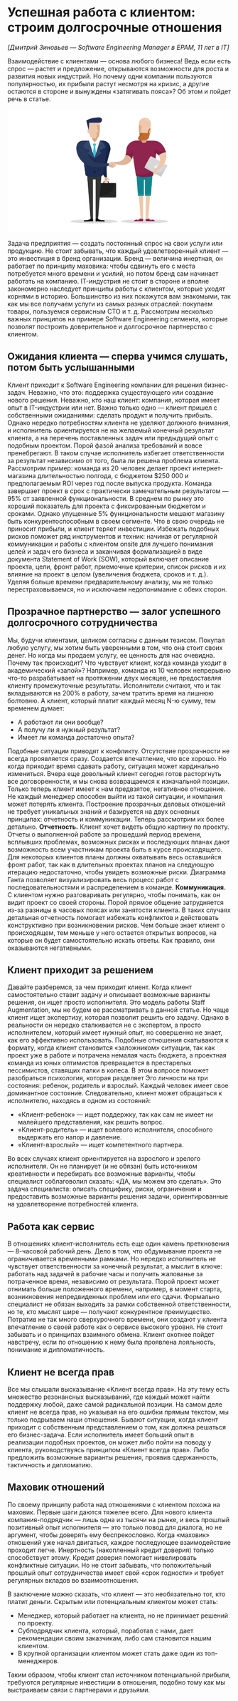 ﻿# Успешная работа с клиентом: строим долгосрочные отношения
<em>[Дмитрий Зиновьев — Software Engineering Manager в EPAM, 11 лет в IT]</em>

Взаимодействие с клиентами — основа любого бизнеса! Ведь если есть спрос — растет и предложение, открываются возможности для роста и развития новых индустрий. Но почему одни компании пользуются популярностью, их прибыли растут несмотря на кризис, а другие остаются в стороне и вынуждены «затягивать пояса»? Об этом и пойдет речь в статье.

![alt text](https://github.com/SkebaRoman/BSA-17/blob/master/img/deal.png)

Задача предприятия — создать постоянный спрос на свои услуги или продукцию. Не стоит забывать, что каждый удовлетворенный клиент — это инвестиция в бренд организации. Бренд — величина инертная, он работает по принципу маховика: чтобы сдвинуть его с места потребуется много времени и усилий, но потом бренд сам начинает работать на компанию. IT-индустрия не стоит в стороне и вполне закономерно наследует принципы работы с клиентом, которые уходят корнями в историю. Большинство из них покажутся вам знакомыми, так как мы все получаем услуги из самых разных отраслей: покупаем товары, пользуемся сервисным СТО и т. д.
Рассмотрим несколько важных принципов на примере Software Engineering сегмента, которые позволят построить доверительное и долгосрочное партнерство с клиентом.
## Ожидания клиента — сперва учимся слушать, потом быть услышанными
Клиент приходит к Software Engineering компании для решения бизнес-задач. Неважно, что это: поддержка существующего или создание нового решения. Неважно, кто наш клиент: компания, которая имеет опыт в IT-индустрии или нет. Важно только одно — клиент пришел с собственными ожиданиями: сделать продукт и получить прибыль.
Однако нередко потребностям клиента не уделяют должного внимания, и исполнитель ориентируется не на желаемый конечный результат клиента, а на перечень поставленных задач или предыдущий опыт с подобным проектом. Порой фазой анализа требований и вовсе пренебрегают. В таком случае исполнитель избегает ответственности за результат независимо от того, была ли решена проблема клиента. Рассмотрим пример: команда из 20 человек делает проект интернет-магазина длительностью полгода, с бюджетом $250 000 и предполагаемым ROI через год после выпуска продукта. Команда завершает проект в срок с практически замечательным результатом — 95% от заявленной функциональности. В среднем по рынку это хороший показатель для проекта с фиксированным бюджетом и сроками. Однако упущенные 5% функциональности мешают магазину быть конкурентоспособным в своем сегменте. Что в свою очередь не приносит прибыли, и клиент теряет инвестиции.
Избежать подобных рисков поможет ряд инструментов и техник: начиная от регулярной коммуникации и работы с клиентом onsite для лучшего понимания целей и задач его бизнеса и заканчивая формализацией в виде документа Statement of Work (SOW), который включает описание проекта, цели, фронт работ, приемочные критерии, список рисков и их влияние на проект в целом (увеличения бюджета, сроков и т. д.). Уделяя больше времени предварительному анализу, мы не только перестраховываемся, но и исключаем недопонимание с обеих сторон.
## Прозрачное партнерство — залог успешного долгосрочного сотрудничества
Мы, будучи клиентами, целиком согласны с данным тезисом. Покупая любую услугу, мы хотим быть уверенными в том, что она стоит своих денег. Но когда мы продаем услугу, ее ценность для нас очевидна. Почему так происходит? Что чувствует клиент, когда команда уходит в академический «запой»?
Например, команда из 10 человек непрерывно что-то разрабатывает на протяжении двух месяцев, не предоставляя клиенту промежуточные результаты. Исполнители считают, что и так вкладываются на 200% в работу, зачем тратить время на лишнюю болтовню. А клиент, который платит каждый месяц N-ю сумму, тем временем думает:
* А работают ли они вообще?
* А получу ли я нужный результат?
* Имеет ли команда достаточно опыта?

Подобные ситуации приводят к конфликту.
Отсутствие прозрачности не всегда проявляется сразу. Создается впечатление, что все хорошо. Но когда приходит время сдавать работу, ситуация может кардинально измениться. Вчера еще довольный клиент сегодня готов расторгнуть все договоренности, и мы снова возвращаемся к изначальной позиции. Только теперь клиент имеет к нам предвзятое, негативное отношение. Не каждый менеджер способен выйти из такой ситуации, и компания может потерять клиента.
Построение прозрачных деловых отношений не требует уникальных знаний и базируется на двух основных принципах: отчетность и коммуникации. Теперь рассмотрим их более детально.
<strong>Отчетность.</strong> Клиент хочет видеть общую картину по проекту. Отчеты о выполненной работе за прошедший период времени, всплывших проблемах, возможных рисках и последующих планах дают возможность всем участникам проекта быть в курсе происходящего. Для некоторых клиентов планы должны охватывать весь оставшийся фронт работ, так как в длительных проектах планов на следующую итерацию недостаточно, чтобы увидеть возможные риски. Диаграмма Ганта позволяет визуализировать весь процесс работ с последовательностями и распределением в команде.
<strong>Коммуникация.</strong> С клиентом нужно разговаривать регулярно, чтобы понимать, как он видит проект со своей стороны. Порой прямое общение затрудняется из-за разницы в часовых поясах или занятости клиента. В таких случаях детальная отчетность помогает избежать конфликтов и действовать конструктивно при возникновении рисков.
Чем больше знает клиент о происходящем, тем меньше у него остается открытых вопросов, на которые он будет самостоятельно искать ответы. Как правило, они оказываются негативными.
## Клиент приходит за решением
Давайте разберемся, за чем приходит клиент. Когда клиент самостоятельно ставит задачу и описывает возможные варианты решения, он ищет просто исполнителя. Это модель работы Staff Augmentation, мы не будем ее рассматривать в данной статье. Но чаще клиент ищет экспертизу, которая позволит решить его задачу. Однако в реальности он нередко сталкивается не с экспертом, а просто исполнителем, который имеет нужный опыт, но совершенно не знает, как его эффективно использовать. Подобные отношения скатываются к формату, когда клиент становится «заложником» ситуации, так как проект уже в работе и потрачена немалая часть бюджета, а проектная команда из юных оптимистов превращается в престарелых пессимистов, ставящих палки в колеса.
В этом вопросе поможет разобраться психология, которая разделяет Эго личности на три состояния: ребенок, родитель и взрослый. Каждый человек имеет свое доминантное состояние. Следовательно, клиент может обращаться к исполнителю, находясь в одном из состояний:
* «Клиент-ребенок» — ищет поддержку, так как сам не имеет ни малейшего представления, как решить вопрос.
* «Клиент-родитель» — ищет волевого исполнителя, способного выдержать его напор и давление.
* «Клиент-взрослый» — ищет компетентного партнера.

Во всех случаях клиент ориентируется на взрослого и зрелого исполнителя. Он не планирует (и не обязан) быть источником креативности и перебирать все возможные варианты, чтобы специалист соблаговолил сказать: «ДА, мы можем это сделать». Это задача специалиста: описать специфику, риски, ограничения и предоставить возможные варианты решения задачи, ориентированные на удовлетворение потребностей клиента.
## Работа как сервис
В отношениях клиент-исполнитель есть еще один камень преткновения — 8-часовой рабочий день. Дело в том, что обдумывание проекта не ограничивается временными рамками. Но нередко исполнитель не чувствует ответственности за конечный результат, а мыслит в ключе: работать над задачей в рабочие часы и получить жалованье за потраченное время, независимо от результата. Порой проект может отнимать больше положенного времени, например, в момент старта, возникновения непредвиденных проблем или его сдачи. Формально специалист не обязан выходить за рамки собственной ответственности, но те, кто мыслят шире — получают конкурентное преимущество. Потратив не так много сверхурочного времени, они создают у клиента впечатление о своей работе как о сервисе высокого уровня. Не стоит забывать и о принципах взаимного обмена. Клиент охотнее пойдет навстречу, если по отношению к нему была проявлена лояльность, понимание и дипломатичность.
## Клиент не всегда прав
Все мы слышали высказывание «Клиент всегда прав». На эту тему есть множество резонансных высказываний, где каждый может найти поддержку любой, даже самой радикальной позиции. На самом деле клиент не всегда прав, но указывая на его ошибки прямым текстом, мы только подрываем наши отношения.
Бывают ситуации, когда клиент приходит с собственным представлением о том, как должна решаться его бизнес-задача. Если исполнитель имеет больший опыт в реализации подобных проектов, он может либо пойти на поводу у клиента, руководствуясь принципом «Клиент всегда прав». Либо предложить возможные варианты решения, проявив сдержанность, тактичность и дипломатию.
## Маховик отношений
По своему принципу работа над отношениями с клиентом похожа на маховик. Первые шаги даются тяжелее всего. Для нового клиента компания-подрядчик — лишь одна из тысячи на рынке, и весь прошлый позитивный опыт исполнителя — это только повод для диалога, но не аргумент, чтобы доверять ему беспрекословно. Когда «маховик» отношений уже начал двигаться, каждое последующее взаимодействие проходит легче. Инертность (накопленный кредит доверия) только способствует этому. Кредит доверия помогает нивелировать конфликтные ситуации. Но не стоит забывать, что положительный прошлый опыт сотрудничества имеет свой «срок годности» и требует регулярных вкладов во взаимоотношения.

В заключение можно сказать, что клиент — это необязательно тот, кто платит деньги. Скрытым или потенциальным клиентом может стать:
* Менеджер, который работает на клиента, но не принимает решений по проекту.
* Субподрядчик клиента, который, поработав с нами, дает рекомендации своим заказчикам, либо сам становится нашим клиентом.
* В крупной организации клиентом может стать даже один из топ-менеджеров.

Таким образом, чтобы клиент стал источником потенциальной прибыли, требуются регулярные инвестиции в отношения, подобно тому как мы выстраиваем связи с партнерами и друзьями.